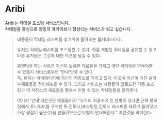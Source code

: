 # Aribi
Aribi는 칵테일 포스팅 서비스입니다.  
칵테일을 중심으로 양질의 아카이브가 형성되는 서비스가 되고 싶습니다.

> 대중들이 칵테일 레시피를 찾기위해 들어오는 웹서비스이다.
> 
> 유저는 칵테일 레시피를 포스팅할 수 있다.
> 직접 개발한 칵테일을 공유할 수 있고 다른 유저들은 그것에 대한 의견을 남길 수 있다.
> 
> 홈텐딩을 하는 사람은 자신이 보유한 재료들을 가지고 어떤 칵테일을 만들어볼 수 있을지
> 서비스로부터 '안내'받을 수 있다.   
> 즉, 유저는 마이페이지에 자신의 저장소를 가지고 있다. 이곳에 자신이 가진 술과 부재료들을 정리해놓을 수 있다. 그리고 서비스는 사람들이 업로드한 각종 포스팅과 이 저장소의 재료들을 통해서 만들 수 있는 칵테일들을 알려준다.  
> 
> 여기서 '안내'라는것은 예를들어서 "유저의 저장소에 진 한병이 있다면 근처 편의점에서 토닉워터를 구매한 뒤 진토닉(포스팅된 진토닉 레시피중 재료가 들어맞고 가장 평점이 높은것)을 만들어보는건 어떨지 안내해준다." 이런것을 의미한다.